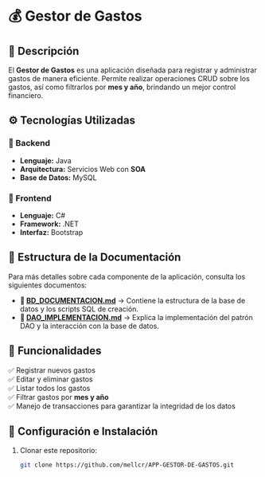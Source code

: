 # 💰 Gestor de Gastos  

## 📖 Descripción  
El **Gestor de Gastos** es una aplicación diseñada para registrar y administrar gastos de manera eficiente. Permite realizar operaciones CRUD sobre los gastos, así como filtrarlos por **mes y año**, brindando un mejor control financiero.  

## ⚙️ Tecnologías Utilizadas  

### 📌 Backend  
- **Lenguaje:** Java  
- **Arquitectura:** Servicios Web con **SOA**  
- **Base de Datos:** MySQL  

### 🎨 Frontend  
- **Lenguaje:** C#  
- **Framework:** .NET  
- **Interfaz:** Bootstrap  

## 📂 Estructura de la Documentación  

Para más detalles sobre cada componente de la aplicación, consulta los siguientes documentos:  

- **📄 [BD_DOCUMENTACION.md](BD_DOCUMENTACION.md)** → Contiene la estructura de la base de datos y los scripts SQL de creación.  
- **📄 [DAO_IMPLEMENTACION.md](DAO_IMPLEMENTACION.md)** → Explica la implementación del patrón DAO y la interacción con la base de datos.  

## 🔧 Funcionalidades  

✅ Registrar nuevos gastos  
✅ Editar y eliminar gastos  
✅ Listar todos los gastos  
✅ Filtrar gastos por **mes y año**  
✅ Manejo de transacciones para garantizar la integridad de los datos  

## 🚀 Configuración e Instalación  

1. Clonar este repositorio:  
   ```bash
   git clone https://github.com/mellcr/APP-GESTOR-DE-GASTOS.git
